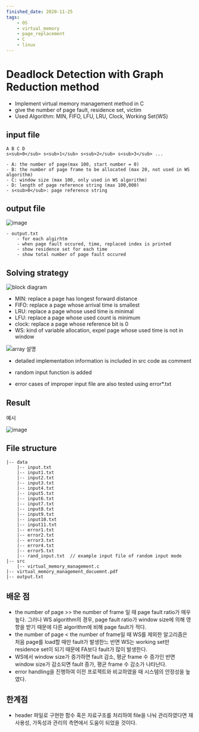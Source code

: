 ```yaml
---
finished_date: 2020-11-25
tags:
    - OS
    - virtual_memory
    - page_replacement
    - C
    - linux
---
```

# Deadlock Detection with Graph Reduction method
- Implement virtual memory management method in C
- give the number of page fault, residence set, victim
- Used Algorithm: MIN, FIFO, LFU, LRU, Clock, Working Set(WS)
## input file
```
A B C D
s<sub>0</sub> s<sub>1</sub> s<sub>2</sub> s<sub>3</sub> ...
```
    - A: the number of page(max 100, start number = 0)
    - B: the number of page frame to be allocated (max 20, not used in WS algorithm) 
    - C: window size (max 100, only used in WS algorithm)
    - D: length of page reference string (max 100,000)
    - s<sub>0</sub>: page reference string
## output file

![image](https://user-images.githubusercontent.com/74483608/160330696-3e6d8ac0-c0e6-4ddd-b158-5505383892af.png)

    - output.txt
        - for each algirhtm
        - when page fault occured, time, replaced index is printed
        - show residence set for each time
        - show total number of page fault occured
## Solving strategy

![block diagram](https://user-images.githubusercontent.com/74483608/160331160-d9c139b3-4d29-440d-a9e7-417856c08d3f.png)

- MIN: replace a page has longest forward distance
- FIFO: replace a page whose arrival time is smallest
- LRU: replace a page whose used time is minimal
- LFU: replace a page whose used count is minimum
- clock: replace a page whose reference bit is 0
- WS: kind of variable allocation, expel page whose used time is not in window

![array 설명](https://user-images.githubusercontent.com/74483608/160331211-06590e69-b369-4f50-bb1e-2434b6a239ad.png)


- detailed implementation information is included in src code as comment

- random input function is added
- error cases of improper input file are also tested using error*.txt

## Result
예시

![image](https://user-images.githubusercontent.com/74483608/160332460-f9fb7a13-8317-4f72-89a1-08f45c5b2bdd.png)

## File structure
```
|-- data
    |-- input.txt
    |-- input1.txt
    |-- input2.txt
    |-- input3.txt
    |-- input4.txt
    |-- input5.txt
    |-- input6.txt
    |-- input7.txt
    |-- input8.txt
    |-- input9.txt
    |-- input10.txt
    |-- input11.txt
    |-- error1.txt
    |-- error2.txt
    |-- error3.txt
    |-- error4.txt
    |-- error5.txt
    |-- rand_input.txt  // example input file of random input mode
|-- src
    |-- virtual_memory_management.c
|-- virtual_memory_management_docuemnt.pdf
|-- output.txt
```
## 배운 점
- the number of page >> the number of frame 일 때 page fault ratio가 매우 높다. 그러나 WS algorithm의 경우, page fault ratio가 window size에 의해 영향을 받기 때문에 다른 algorithm에 비해 page fault가 적다.
- the number of page < the number of frame일 때 WS를 제외한 알고리즘은 처음 page를 load할 때만 fault가 발생한느 반면 WS는 working set만 residence set이 되기 때문에 FA보다 fault가 많이 발생한다.
- WS에서 window size가 증가하면 fault 감소, 평균 frame 수 증가인 반면 window size가 감소되면 fault 증가, 평균 frame 수 감소가 나타난다.
- error handling을 진행하여 이전 프로젝트와 비교하였을 때 시스템의 안정성을 높였다.
## 한계점
- header 파일로 구현한 함수 혹은 자료구조를 처리하여 file을 나눠 관리하였다면 재사용성, 가독성과 관리의 측면에서 도움이 되었을 것이다.
